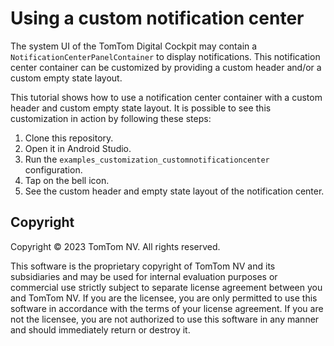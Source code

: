 # Using a custom notification center

The system UI of the TomTom Digital Cockpit may contain a `NotificationCenterPanelContainer`
to display notifications. This notification center container can be customized by providing a custom
header and/or a custom empty state layout.

This tutorial shows how to use a notification center container with a custom header and custom empty
state layout. It is possible to see this customization in action by following these steps:

1. Clone this repository.
2. Open it in Android Studio.
3. Run the `examples_customization_customnotificationcenter` configuration.
4. Tap on the bell icon.
5. See the custom header and empty state layout of the notification center.

## Copyright

Copyright © 2023 TomTom NV. All rights reserved.

This software is the proprietary copyright of TomTom NV and its subsidiaries and may be used for
internal evaluation purposes or commercial use strictly subject to separate license agreement
between you and TomTom NV. If you are the licensee, you are only permitted to use this software in
accordance with the terms of your license agreement. If you are not the licensee, you are not
authorized to use this software in any manner and should immediately return or destroy it.

